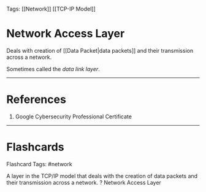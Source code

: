 Tags: [[Network]] [[TCP-IP Model]]
# Network Access Layer

Deals with creation of [[Data Packet|data packets]] and their transmission across a network.

Sometimes called the *data link layer*.

---
# References

1. Google Cybersecurity Professional Certificate

---
# Flashcards

Flashcard Tags: #network 

A layer in the TCP/IP model that deals with the creation of data packets and their transmission across a network.
?
Network Access Layer
<!--SR:!2024-05-12,1,210-->